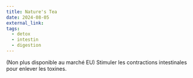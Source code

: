 ```yaml
---
title: Nature's Tea
date: 2024-08-05
external_link: 
tags:
  - detox
  - intestin
  - digestion
---
```

(Non plus disponible au marché EU)
Stimuler les contractions intestinales pour enlever les toxines.
<!--more-->
